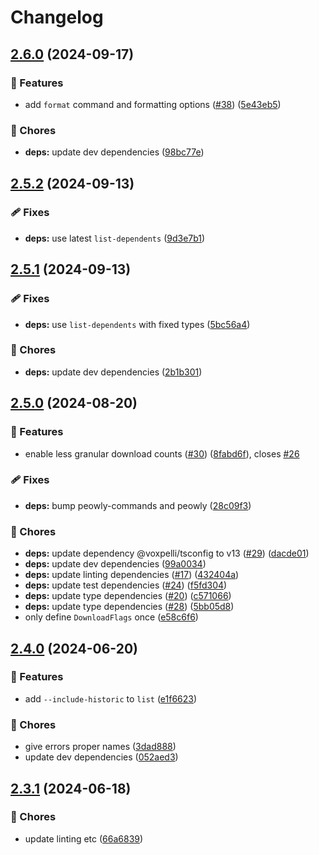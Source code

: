 # Changelog

## [2.6.0](https://github.com/voxpelli/list-dependents-cli/compare/v2.5.2...v2.6.0) (2024-09-17)


### 🌟 Features

* add `format` command and formatting options ([#38](https://github.com/voxpelli/list-dependents-cli/issues/38)) ([5e43eb5](https://github.com/voxpelli/list-dependents-cli/commit/5e43eb5b10feb5d62552f960111fe9116ea03fb2))


### 🧹 Chores

* **deps:** update dev dependencies ([98bc77e](https://github.com/voxpelli/list-dependents-cli/commit/98bc77ee776a6f90c4e88b9ca061a29eb83a2b15))

## [2.5.2](https://github.com/voxpelli/list-dependents-cli/compare/v2.5.1...v2.5.2) (2024-09-13)


### 🩹 Fixes

* **deps:** use latest `list-dependents` ([9d3e7b1](https://github.com/voxpelli/list-dependents-cli/commit/9d3e7b11ef20ab2468e5f70b3fa99130614e5b6d))

## [2.5.1](https://github.com/voxpelli/list-dependents-cli/compare/v2.5.0...v2.5.1) (2024-09-13)


### 🩹 Fixes

* **deps:** use `list-dependents` with fixed types ([5bc56a4](https://github.com/voxpelli/list-dependents-cli/commit/5bc56a49df846da937d6537b4e2606c2fa7a9a7f))


### 🧹 Chores

* **deps:** update dev dependencies ([2b1b301](https://github.com/voxpelli/list-dependents-cli/commit/2b1b301d7afadf3c10801fd6bbcbb78a7c902637))

## [2.5.0](https://github.com/voxpelli/list-dependents-cli/compare/v2.4.0...v2.5.0) (2024-08-20)


### 🌟 Features

* enable less granular download counts ([#30](https://github.com/voxpelli/list-dependents-cli/issues/30)) ([8fabd6f](https://github.com/voxpelli/list-dependents-cli/commit/8fabd6ff3295354e91c26e5a970030b417744de9)), closes [#26](https://github.com/voxpelli/list-dependents-cli/issues/26)


### 🩹 Fixes

* **deps:** bump peowly-commands and peowly ([28c09f3](https://github.com/voxpelli/list-dependents-cli/commit/28c09f3cbe2f7181db49a1e2abd5351becfa4c8e))


### 🧹 Chores

* **deps:** update dependency @voxpelli/tsconfig to v13 ([#29](https://github.com/voxpelli/list-dependents-cli/issues/29)) ([dacde01](https://github.com/voxpelli/list-dependents-cli/commit/dacde01e453461fc7f511b282af85f52ff3c12ca))
* **deps:** update dev dependencies ([99a0034](https://github.com/voxpelli/list-dependents-cli/commit/99a00349e06a64e4b74389c48e1ac531f72bb946))
* **deps:** update linting dependencies ([#17](https://github.com/voxpelli/list-dependents-cli/issues/17)) ([432404a](https://github.com/voxpelli/list-dependents-cli/commit/432404aac69f7f656d531284acd7d212dbe0e6a4))
* **deps:** update test dependencies ([#24](https://github.com/voxpelli/list-dependents-cli/issues/24)) ([f5fd304](https://github.com/voxpelli/list-dependents-cli/commit/f5fd304d4a29dde4850227daad54db9521369c57))
* **deps:** update type dependencies ([#20](https://github.com/voxpelli/list-dependents-cli/issues/20)) ([c571066](https://github.com/voxpelli/list-dependents-cli/commit/c571066f294646a5bafea7a5f09742b80558027f))
* **deps:** update type dependencies ([#28](https://github.com/voxpelli/list-dependents-cli/issues/28)) ([5bb05d8](https://github.com/voxpelli/list-dependents-cli/commit/5bb05d8691c76a0209b1e2dce366b9afe9fc2ae8))
* only define `DownloadFlags` once ([e58c6f6](https://github.com/voxpelli/list-dependents-cli/commit/e58c6f6510e40d5987edd40af3439303779c3383))

## [2.4.0](https://github.com/voxpelli/list-dependents-cli/compare/v2.3.1...v2.4.0) (2024-06-20)


### 🌟 Features

* add `--include-historic` to `list` ([e1f6623](https://github.com/voxpelli/list-dependents-cli/commit/e1f66234d36d287975740edc31033a59ed11dce1))


### 🧹 Chores

* give errors proper names ([3dad888](https://github.com/voxpelli/list-dependents-cli/commit/3dad8883634591b3946678f0493637b74b26c013))
* update dev dependencies ([052aed3](https://github.com/voxpelli/list-dependents-cli/commit/052aed3ad52971e31f04490764f31e71537fc721))

## [2.3.1](https://github.com/voxpelli/list-dependents-cli/compare/v2.3.0...v2.3.1) (2024-06-18)


### 🧹 Chores

* update linting etc ([66a6839](https://github.com/voxpelli/list-dependents-cli/commit/66a683981c5014d69a5b1c1e3a5c8c73483be48e))
